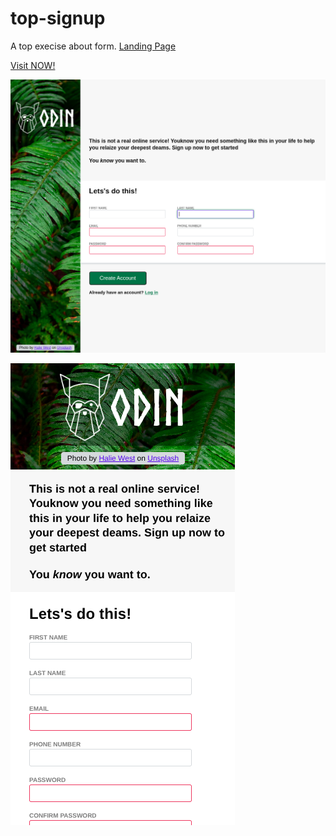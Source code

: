 # top-signup
A top execise about form.
[Landing Page](https://www.theodinproject.com/lessons/node-path-intermediate-html-and-css-sign-up-form)


[Visit NOW!](https://mdahamshi.github.io/top-signup/)

![screenshot](./sc.png)

![screenshot](./sc2.png)
